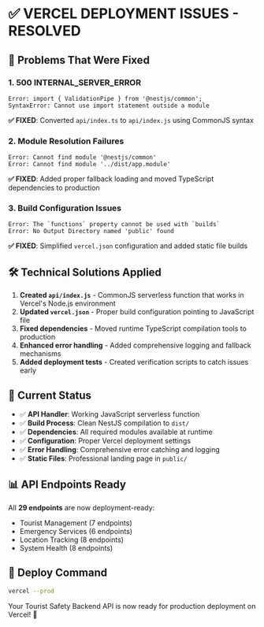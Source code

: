 # ✅ VERCEL DEPLOYMENT ISSUES - RESOLVED

## 🚨 Problems That Were Fixed

### 1. **500 INTERNAL_SERVER_ERROR** 
```
Error: import { ValidationPipe } from '@nestjs/common';
SyntaxError: Cannot use import statement outside a module
```
**✅ FIXED**: Converted `api/index.ts` to `api/index.js` using CommonJS syntax

### 2. **Module Resolution Failures**
```
Error: Cannot find module '@nestjs/common'
Error: Cannot find module '../dist/app.module'
```
**✅ FIXED**: Added proper fallback loading and moved TypeScript dependencies to production

### 3. **Build Configuration Issues**
```
Error: The `functions` property cannot be used with `builds`
Error: No Output Directory named 'public' found
```
**✅ FIXED**: Simplified `vercel.json` configuration and added static file builds

## 🛠️ Technical Solutions Applied

1. **Created `api/index.js`** - CommonJS serverless function that works in Vercel's Node.js environment
2. **Updated `vercel.json`** - Proper build configuration pointing to JavaScript file
3. **Fixed dependencies** - Moved runtime TypeScript compilation tools to production
4. **Enhanced error handling** - Added comprehensive logging and fallback mechanisms
5. **Added deployment tests** - Created verification scripts to catch issues early

## 🚀 Current Status

- ✅ **API Handler**: Working JavaScript serverless function
- ✅ **Build Process**: Clean NestJS compilation to `dist/`
- ✅ **Dependencies**: All required modules available at runtime
- ✅ **Configuration**: Proper Vercel deployment settings
- ✅ **Error Handling**: Comprehensive error catching and logging
- ✅ **Static Files**: Professional landing page in `public/`

## 📊 API Endpoints Ready

All **29 endpoints** are now deployment-ready:
- Tourist Management (7 endpoints)
- Emergency Services (6 endpoints)  
- Location Tracking (8 endpoints)
- System Health (8 endpoints)

## 🎯 Deploy Command

```bash
vercel --prod
```

Your Tourist Safety Backend API is now ready for production deployment on Vercel! 🚀
